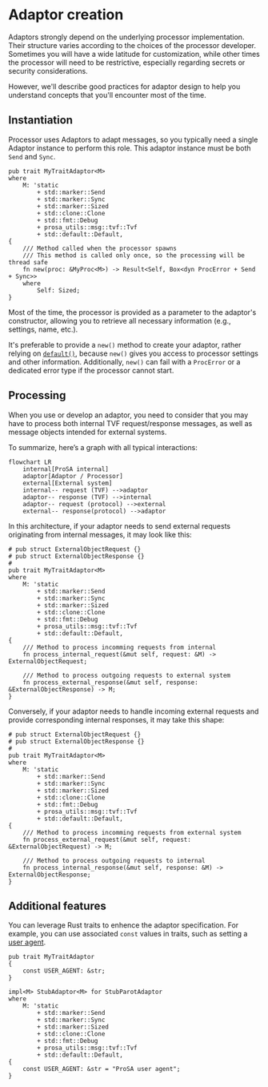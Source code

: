 # Adaptor creation

Adaptors strongly depend on the underlying processor implementation.
Their structure varies according to the choices of the processor developer.
Sometimes you will have a wide latitude for customization, while other times the processor will need to be restrictive, especially regarding secrets or security considerations.

However, we'll describe good practices for adaptor design to help you understand concepts that you'll encounter most of the time.

## Instantiation

Processor uses Adaptors to adapt messages, so you typically need a single Adaptor instance to perform this role.
This adaptor instance must be both `Send` and `Sync`.

```rust,noplayground
pub trait MyTraitAdaptor<M>
where
    M: 'static
        + std::marker::Send
        + std::marker::Sync
        + std::marker::Sized
        + std::clone::Clone
        + std::fmt::Debug
        + prosa_utils::msg::tvf::Tvf
        + std::default::Default,
{
    /// Method called when the processor spawns
    /// This method is called only once, so the processing will be thread safe
    fn new(proc: &MyProc<M>) -> Result<Self, Box<dyn ProcError + Send + Sync>>
    where
        Self: Sized;
}
```

Most of the time, the processor is provided as a parameter to the adaptor's constructor, allowing you to retrieve all necessary information (e.g., settings, name, etc.).

It's preferable to provide a `new()` method to create your adaptor, rather relying on [`default()`](https://doc.rust-lang.org/std/default/trait.Default.html), because `new()` gives you access to processor settings and other information.
Additionally, `new()` can fail with a `ProcError` or a dedicated error type if the processor cannot start.

## Processing

When you use or develop an adaptor, you need to consider that you may have to process both internal TVF request/response messages, as well as message objects intended for external systems.

To summarize, here’s a graph with all typical interactions:
```mermaid
flowchart LR
    internal[ProSA internal]
    adaptor[Adaptor / Processor]
    external[External system]
    internal-- request (TVF) -->adaptor
    adaptor-- response (TVF) -->internal
    adaptor-- request (protocol) -->external
    external-- response(protocol) -->adaptor
```

In this architecture, if your adaptor needs to send external requests originating from internal messages, it may look like this:
```rust,noplayground
# pub struct ExternalObjectRequest {}
# pub struct ExternalObjectResponse {}
#
pub trait MyTraitAdaptor<M>
where
    M: 'static
        + std::marker::Send
        + std::marker::Sync
        + std::marker::Sized
        + std::clone::Clone
        + std::fmt::Debug
        + prosa_utils::msg::tvf::Tvf
        + std::default::Default,
{
    /// Method to process incomming requests from internal
    fn process_internal_request(&mut self, request: &M) -> ExternalObjectRequest;

    /// Method to process outgoing requests to external system
    fn process_external_response(&mut self, response: &ExternalObjectResponse) -> M;
}
```

Conversely, if your adaptor needs to handle incoming external requests and provide corresponding internal responses, it may take this shape:
```rust,noplayground
# pub struct ExternalObjectRequest {}
# pub struct ExternalObjectResponse {}
#
pub trait MyTraitAdaptor<M>
where
    M: 'static
        + std::marker::Send
        + std::marker::Sync
        + std::marker::Sized
        + std::clone::Clone
        + std::fmt::Debug
        + prosa_utils::msg::tvf::Tvf
        + std::default::Default,
{
    /// Method to process incomming requests from external system
    fn process_external_request(&mut self, request: &ExternalObjectRequest) -> M;

    /// Method to process outgoing requests to internal
    fn process_internal_response(&mut self, response: &M) -> ExternalObjectResponse;
}
```

## Additional features

You can leverage Rust traits to enhence the adaptor specification.
For example, you can use associated `const` values in traits, such as setting a [user agent](https://developer.mozilla.org/en-US/docs/Web/HTTP/Reference/Headers/User-Agent).

```rust,noplayground
pub trait MyTraitAdaptor
{
    const USER_AGENT: &str;
}

impl<M> StubAdaptor<M> for StubParotAdaptor
where
    M: 'static
        + std::marker::Send
        + std::marker::Sync
        + std::marker::Sized
        + std::clone::Clone
        + std::fmt::Debug
        + prosa_utils::msg::tvf::Tvf
        + std::default::Default,
{
    const USER_AGENT: &str = "ProSA user agent";
}
```
